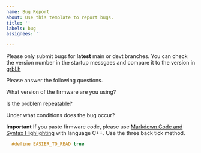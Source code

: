 ```yaml
---
name: Bug Report
about: Use this template to report bugs.
title: ''
labels: bug
assignees: ''

---
```


Please only submit bugs for **latest** main or devt branches. You can check the version number in the startup messgaes and compare it to the version in [grbl.h](https://github.com/bdring/Grbl_Esp32/blob/main/Grbl_Esp32/src/Grbl.h)

Please answer the following questions.

What version of the firmware are you using?

Is the problem repeatable?

Under what conditions does the bug occur?

**Important** If you paste firmware code, please use [Markdown Code and Syntax Highlighting](https://github.com/adam-p/markdown-here/wiki/Markdown-Cheatsheet#code) with language C++. Use the three back tick method.

```C++
  #define EASIER_TO_READ true
```
